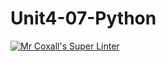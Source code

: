 # Unit4-07-Python
[![Mr Coxall's Super Linter](https://github.com/ICS3U-C-Programming-TonyT/Unit4-07-Python/workflows/Mr%20Coxall's%20Super%20Linter/badge.svg)](https://github.com/ICS3U-C-Programming-TonyT/Unit4-07-Python/actions/)
